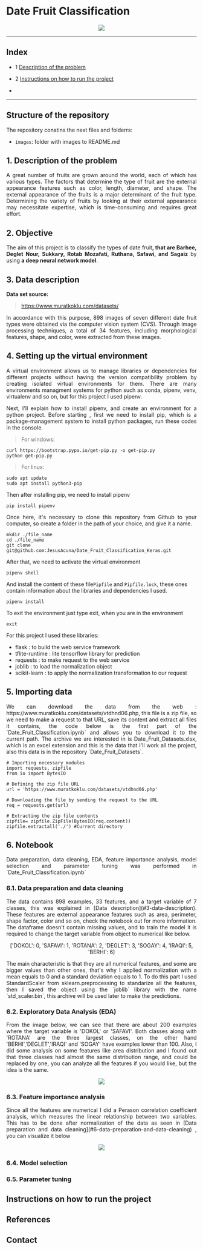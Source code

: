 # Date Fruit Classification
<p align="center">
  <img src="https://user-images.githubusercontent.com/57125377/206633540-c821cdff-01db-4f79-9dc4-35af0e678742.jpg">
</p>

---
## Index

- 1 [Description of the problem](#1-description-of-the-problem)

- 2 [Instructions on how to run the project](#instructions-on-how-to-run-the-project)
-
---
## Structure of the repository

The repository conatins the next files and folderrs:

- `images`: folder with images to README.md

## 1. Description of the problem

<p align="justify">
A great number of fruits are grown around the world, each of which has various types. The factors that determine the type of fruit are the external appearance features such as color, length, diameter, and shape. The external appearance of the fruits is a major determinant of the fruit type. Determining the variety of fruits by looking at their external appearance may necessitate expertise, which is time-consuming and requires great effort. 
</p>

## 2. Objective

<p align="justify">
The aim of this project is to classify the types of date fruit<b>, that are Barhee, Deglet Nour, Sukkary, Rotab Mozafati, Ruthana, Safawi, and Sagaiz</b> by using <b>a deep neural network model</b>.
</p>

## 3. Data description

<b>Data set source:</b>
> https://www.muratkoklu.com/datasets/

<p align="justify">
In accordance with this purpose, 898 images of seven different date fruit types were obtained via the computer vision system (CVS). Through image processing techniques, a total of 34 features, including morphological features, shape, and color, were extracted from these images. 
</p>

## 4. Setting up the virtual environment

<p align="justify">
A virtual environment allows us to manage libraries or dependencies for different projects without having the version compatibility problem by creating isolated virtual environments for them. There are many environments managment systems for python such as conda, pipenv, venv, virtualenv and so on, but for this project I used pipenv. 
</p>

<p align="justify">
Next, I'll explain how to install pipenv, and create an environment for a python project.
Before starting , first we need to install pip, which is a package-management system to install python packages, run these codes in the console.
</p>

> For windows:

    curl https://bootstrap.pypa.io/get-pip.py -o get-pip.py
    python get-pip.py
  
> For linux:

    sudo apt update
    sudo apt install python3-pip
  
Then after installing pip, we need to install pipenv
    
    pip install pipenv
    
<p align="justify">
Once here, it's necessary to clone this repository from Github to your computer, so create a folder in the path of your choice, and give it a name.
</p>

    mkdir ./file_name
    cd ./file_name
    git clone git@github.com:JesusAcuna/Date_Fruit_Classification_Keras.git

After that, we need to activate the virtual environment
  
    pipenv shell
    
And install the content of these file`Pipfile` and `Pipfile.lock`, these ones contain information about the libraries and dependencies I used.

    pipenv install
    
To exit the environment just type exit, when you are in the environment
  
    exit
    
For this project I used these libraries:
- flask          : to build the web service framework
- tflite-runtime : lite tensorflow library for prediction
- requests       : to make request to the web service 
- joblib         : to load the normalization object
- scikit-learn   : to apply the normalization transformation to our request

## 5. Importing data

<p align="justify">
We can download the data from the web : https://www.muratkoklu.com/datasets/vtdhnd06.php, this file is a zip file, so we need to make a request to that URL, save its content and extract all files it contains, the code below is the first part of the `Date_Fruit_Classification.ipynb` and allows you to download it to the current path. The archive we are interested in is Date_Fruit_Datasets.xlsx, which is an excel extension and this is the data that I'll work all the project, also this data is in the repository `Date_Fruit_Datasets`.
</p>

    # Importing necessary modules
    import requests, zipfile
    from io import BytesIO

    # Defining the zip file URL
    url = 'https://www.muratkoklu.com/datasets/vtdhnd06.php'

    # Downloading the file by sending the request to the URL
    req = requests.get(url)

    # Extracting the zip file contents
    zipfile= zipfile.ZipFile(BytesIO(req.content))
    zipfile.extractall('./') #Current directory

## 6. Notebook

<p align="justify">
Data preparation, data cleaning, EDA, feature importance analysis, model selection and parameter tuning was performed in `Date_Fruit_Classification.ipynb` 
</p>
 
### 6.1. Data preparation and data cleaning 

<p align="justify">
The data contains 898 examples, 33 features, and a target variable of 7 classes, this was explained in [Data description](#3-data-description). These features are external appearance features such as area, perimeter, shape factor, color and so on, check the notebook out for more information. The dataframe doesn't contain missing values,  and to train the model it is required to change the target variable from object to numerical like below.
</p>
<p align="center">  
['DOKOL': 0, 'SAFAVI': 1, 'ROTANA': 2, 'DEGLET': 3, 'SOGAY': 4, 'IRAQI': 5, 'BERHI': 6]
</p>  
<p align="justify"> 
The main characteristic is that they are all numerical features, and some are bigger values than other ones, that's why I applied normalization with a mean equals to 0 and a standard deviation equals to  1. To do this part I used StandardScaler from sklearn.preprocessing to standarize all the features, then I saved the object using the `joblib` library with the name `std_scaler.bin`, this archive will be used later to make the predictions.
</p>

### 6.2. Exploratory Data Analysis (EDA)

<p align="justify"> 
From the image below, we can see that there are about 200 examples where the target variable is 'DOKOL' or 'SAFAVI'. Both classes along with 'ROTANA' are the three largest classes, on the other hand 'BERHI','DEGLET','IRAQI' and 'SOGAY' have examples lower than 100. Also, I did some analysis on some features like area distribution and I found out that three classes had almost the same distribution range, and could be replaced by one, you can analyze all the features if you would like, but the idea is the same.
</p>

<p align="center">
  <img src="https://github.com/JesusAcuna/Date_Fruit_Classification_Keras/blob/main/images/target_distribution.png">
</p>

### 6.3. Feature importance analysis

<p align="justify"> 
Since all the features are numerical I did a Perason correlation coefficient analysis, which measures the linear relationship between two variables. This has to be done after normalization of the data as seen in [Data preparation and data cleaning](#6-data-preparation-and-data-cleaning) , you can visualize it below
</p>

<p align="center">
  <img src="https://github.com/JesusAcuna/Date_Fruit_Classification_Keras/blob/main/images/correlation.png">
</p>



### 6.4. Model selection

### 6.5. Parameter tuning


## Instructions on how to run the project



## References


## Contact 



